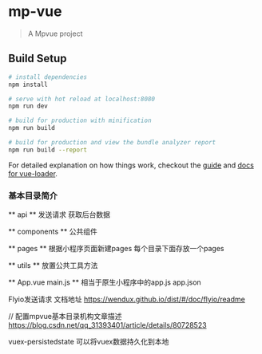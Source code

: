 # mp-vue

> A Mpvue project

## Build Setup

``` bash
# install dependencies
npm install

# serve with hot reload at localhost:8080
npm run dev

# build for production with minification
npm run build

# build for production and view the bundle analyzer report
npm run build --report
```

For detailed explanation on how things work, checkout the [guide](http://vuejs-templates.github.io/webpack/) and [docs for vue-loader](http://vuejs.github.io/vue-loader).


### 基本目录简介
** api **
发送请求 获取后台数据

** components **
公共组件

** pages **
根据小程序页面新建pages 每个目录下面存放一个pages

** utils **
放置公共工具方法

** App.vue main.js **
相当于原生小程序中的app.js  app.json

Flyio发送请求 文档地址
https://wendux.github.io/dist/#/doc/flyio/readme


// 配置mpvue基本目录机构文章描述
https://blog.csdn.net/qq_31393401/article/details/80728523

vuex-persistedstate
可以将vuex数据持久化到本地
